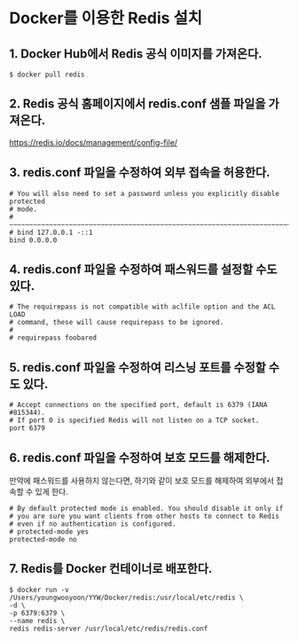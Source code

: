 # Docker를 이용한 Redis 설치
## 1. Docker Hub에서 Redis 공식 이미지를 가져온다.
```text
$ docker pull redis
```
## 2. Redis 공식 홈페이지에서 redis.conf 샘플 파일을 가져온다.
https://redis.io/docs/management/config-file/
## 3. redis.conf 파일을 수정하여 외부 접속을 허용한다.
```text
# You will also need to set a password unless you explicitly disable protected
# mode.
# ~~~~~~~~~~~~~~~~~~~~~~~~~~~~~~~~~~~~~~~~~~~~~~~~~~~~~~~~~~~~~~~~~~~~~~~~
# bind 127.0.0.1 -::1
bind 0.0.0.0
```
## 4. redis.conf 파일을 수정하여 패스워드를 설정할 수도 있다.
```text
# The requirepass is not compatible with aclfile option and the ACL LOAD
# command, these will cause requirepass to be ignored.
#
# requirepass foobared
```
## 5. redis.conf 파일을 수정하여 리스닝 포트를 수정할 수도 있다.
```text
# Accept connections on the specified port, default is 6379 (IANA #815344).
# If port 0 is specified Redis will not listen on a TCP socket.
port 6379
```
## 6. redis.conf 파일을 수정하여 보호 모드를 해제한다.
만약에 패스워드를 사용하지 않는다면, 하기와 같이 보호 모드를 해제하여 외부에서 접속할 수 있게 한다.
```text
# By default protected mode is enabled. You should disable it only if
# you are sure you want clients from other hosts to connect to Redis
# even if no authentication is configured.
# protected-mode yes
protected-mode no
```
## 7. Redis를 Docker 컨테이너로 배포한다.
```text
$ docker run -v /Users/youngwooyoon/YYW/Docker/redis:/usr/local/etc/redis \
-d \
-p 6379:6379 \
--name redis \
redis redis-server /usr/local/etc/redis/redis.conf
```
